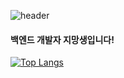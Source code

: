 
![header](https://capsule-render.vercel.app/api?type=waving&color=0:b6e4ec,100:30448c&height=250&section=header&text=Hello:D)
<h4>백엔드 개발자 지망생입니다!</h4>


[![Top Langs](https://github-readme-stats.vercel.app/api/top-langs/?username=seyoung5309&layout=donut-vertical)](https://github.com/anuraghazra/github-readme-stats)
